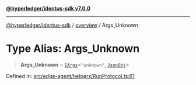 [**@hyperledger/identus-sdk v7.0.0**](../../README.md)

***

[@hyperledger/identus-sdk](../../README.md) / [overview](../README.md) / Args\_Unknown

# Type Alias: Args\_Unknown

> **Args\_Unknown** = [`IArgs`](../interfaces/IArgs.md)\<`"unknown"`, [`JsonObj`](../namespaces/Utils/type-aliases/JsonObj.md)\>

Defined in: [src/edge-agent/helpers/RunProtocol.ts:61](https://github.com/hyperledger/identus-edge-agent-sdk-ts/blob/96423ee84b124a31ce63036d9d623d1cb73a13c2/src/edge-agent/helpers/RunProtocol.ts#L61)
